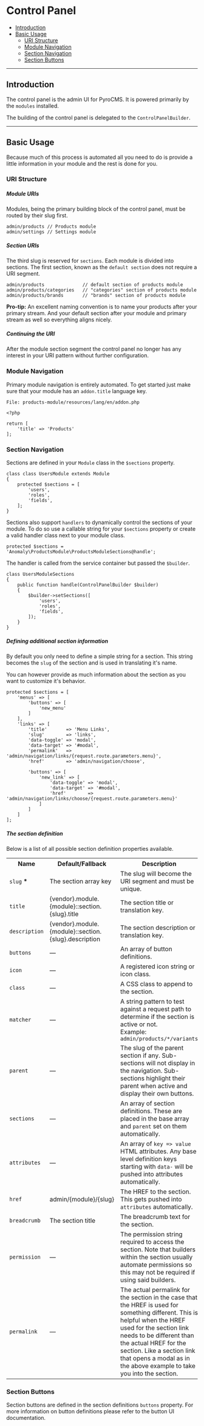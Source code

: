 # Control Panel

- [Introduction](#introduction)
- [Basic Usage](#basic-usage)
	- [URI Structure](#uri-structure)
	- [Module Navigation](#module-navigation)
	- [Section Navigation](#section-navigation)
	- [Section Buttons](#section-buttons)

<hr>

<a name="introduction"></a>
## Introduction

The control panel is the admin UI for PyroCMS. It is powered primarily by the `modules` installed.

The building of the control panel is delegated to the `ControlPanelBuilder`.

<hr>

<a name="basic-usage"></a>
## Basic Usage

Because much of this process is automated all you need to do is provide a little information in your module and the rest is done for you.

<a name="uri-structure"></a>
### URI Structure

##### Module URIs

Modules, being the primary building block of the control panel, must be routed by their slug first.
 
    admin/products // Products module
    admin/settings // Settings module

##### Section URIs

The third slug is reserved for `sections`. Each module is divided into sections. The first section, known as the `default section` does not require a URI segment.

    admin/products              // default section of products module
    admin/products/categories   // "categories" section of products module
    admin/products/brands       // "brands" section of products module

<div class="alert alert-info">
<strong>Pro-tip:</strong> An excellent naming convention is to name your products after your primary stream. And your default section after your module and primary stream as well so everything aligns nicely. 
</div>

##### Continuing the URI

After the module section segment the control panel no longer has any interest in your URI pattern without further configuration.

<a name="module-navigation"></a>
### Module Navigation

Primary module navigation is entirely automated. To get started just make sure that your module has an `addon.title` language key.
 
    File: products-module/resources/lang/en/addon.php
    
    <?php
    
    return [
        'title' => 'Products'
    ];

<a name="section-navigation"></a>
### Section Navigation

Sections are defined in your `Module` class in the `$sections` property. 

    class class UsersModule extends Module
    {
        protected $sections = [
            'users',
            'roles',
            'fields',
        ];
    }

Sections also support `handlers` to dynamically control the sections of your module. To do so use a callable string for your `$sections` property or create a valid handler class next to your module class.

    protected $sections = 'Anomaly\ProductsModule\ProductsModuleSections@handle';

The handler is called from the service container but passed the `$builder`.

    class UsersModuleSections
    {
        public function handle(ControlPanelBuilder $builder)
        {
            $builder->setSections([
                'users',
                'roles',
                'fields',
            ]);
        }
    }

##### Defining additional section information

By default you only need to define a simple string for a section. This string becomes the `slug` of the section and is used in translating it's name.

You can however provide as much information about the section as you want to customize it's behavior.

    protected $sections = [
        'menus' => [
            'buttons' => [
                'new_menu'
            ]
        ],
        'links' => [
            'title'       => 'Menu Links',
            'slug'        => 'links',
            'data-toggle' => 'modal',
            'data-target' => '#modal',
            'permalink'   => 'admin/navigation/links/{request.route.parameters.menu}',
            'href'        => 'admin/navigation/choose',

            'buttons' => [
                'new_link' => [
                    'data-toggle' => 'modal',
                    'data-target' => '#modal',
                    'href'        => 'admin/navigation/links/choose/{request.route.parameters.menu}'
                ]
            ]
        ]
    ];

##### The section definition

Below is a list of all possible section definition properties available.

<table class="table table-striped">
    <tr>
        <th>Name</th>
        <th>Default/Fallback</th>
        <th>Description</th>
    </tr>
    <tr>
        <td><code>slug</code> <strong class="text-danger">*</strong></td>
        <td>The section array key</td>
        <td>The slug will become the URI segment and must be unique.</td>
    </tr>
    <tr>
        <td><code>title</code></td>
        <td>{vendor}.module.{module}::section.{slug}.title</td>
        <td>The section title or translation key.</td>
    </tr>
    <tr>
        <td><code>description</code></td>
        <td>{vendor}.module.{module}::section.{slug}.description</td>
        <td>The section description or translation key.</td>
    </tr>
    <tr>
        <td><code>buttons</code></td>
        <td>&mdash;</td>
        <td>An array of button definitions.</td>
    </tr>
    <tr>
        <td><code>icon</code></td>
        <td>&mdash;</td>
        <td>A registered icon string or icon class.</td>
    </tr>
    <tr>
        <td><code>class</code></td>
        <td>&mdash;</td>
        <td>A CSS class to append to the section.</td>
    </tr>
    <tr>
        <td><code>matcher</code></td>
        <td>&mdash;</td>
        <td>A string pattern to test against a request path to determine if the section is active or not.<br>Example: <code>admin/products/*/variants</code></td>
    </tr>
    <tr>
        <td><code>parent</code></td>
        <td>&mdash;</td>
        <td>The slug of the parent section if any. Sub-sections will not display in the navigation. Sub-sections highlight their parent when active and display their own buttons.</td>
    </tr>
    <tr>
        <td><code>sections</code></td>
        <td>&mdash;</td>
        <td>An array of section definitions. These are placed in the base array and <code>parent</code> set on them automatically.</td>
    </tr>
    <tr>
        <td><code>attributes</code></td>
        <td>&mdash;</td>
        <td>An array of <code>key => value</code> HTML attributes. Any base level definition keys starting with <code>data-</code> will be pushed into attributes automatically.</td>
    </tr>
    <tr>
        <td><code>href</code></td>
        <td>admin/{module}/{slug}</td>
        <td>The HREF to the section. This gets pushed into <code>attributes</code> automatically.</td>
    </tr>
    <tr>
        <td><code>breadcrumb</code></td>
        <td>The section title</td>
        <td>The breadcrumb text for the section.</td>
    </tr>
    <tr>
        <td><code>permission</code></td>
        <td>&mdash;</td>
        <td>The permission string required to access the section. Note that builders within the section usually automate permissions so this may not be required if using said builders.</td>
    </tr>
    <tr>
        <td><code>permalink</code></td>
        <td>&mdash;</td>
        <td>The actual permalink for the section in the case that the HREF is used for something different. This is helpful when the HREF used for the section link needs to be different than the actual HREF for the section. Like a section link that opens a modal as in the above example to take you into the section.</td>
    </tr>
</table>

<a name="section-buttons"></a>
### Section Buttons

Section buttons are defined in the section definitions `buttons` property. For more information on button definitions please refer to the button UI documentation. 